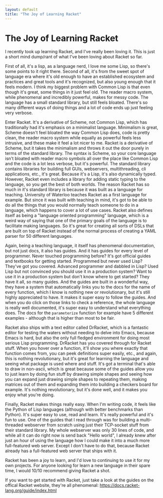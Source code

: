 ```yaml
---
layout: default
title: "The Joy of Learning Racket"
---
```


# The Joy of Learning Racket
I recently took up learning Racket, and I've really been loving it. This is just a short mind dump/rant of what I've been loving about Racket so far.

First of all, it's a lisp, as a language nerd, I love me some Lisp, so there's some points to it right there. Second of all, it's from the sweet spot of language era where it's old enough to have an established ecosystem and practices and great tools and it's recognized, but also young enough that it feels modern. I think my biggest problem with Common Lisp is that even though it's great, some things in it just feel old. The reader macro system, while phenomenal and incredibly powerful, makes for messy code. The language has a small standard library, but still feels bloated. There's so many different ways of doing things and a lot of code ends up just feeling very verbose.

Enter Racket. It's a derivative of Scheme, not Common Lisp, which has traditionally had it's emphasis on a minimalist language. Minimalism is great, Scheme doesn't feel bloated the way Common Lisp does, code is pretty clean, the reader macro system while equally as powerful feels less intrusive, and these make it feel a lot nicer to me. Racket is a derivative of Scheme, but it takes the minimalism and throws it out the door purely in terms of the standard library. The syntax is Scheme, so your core language isn't bloated with reader macro symbols all over the place like Common Lisp and the code is a lot less verbose, but it's powerful. The standard library contains libraries for building full GUIs, webservers, multithreading, cli applications, etc., it's great. Because it's a Lisp, it's also dynamically typed. However, Racket even includes a library for adding static typing to the language, so you get the best of both worlds. The reason Racket has so much in it's standard library is because it was built as a language for teaching. University of Waterloo teaches Racket as a first language for example. But since it was built with teaching in mind, it's got to be able to do all the things that you would normally teach someone to do in a language, which happens to cover a lot of use cases. Racket also defines itself as being a "language oriented programming"  language, which is a weird way of saying that one of the primary goals of the language is to facilitate making languages. So it's great for creating all sorts of DSLs that are built on top of Racket instead of the normal process of creating a YAML parser for 50 different languages.

Again, being a teaching language, it itself has phenomenal documentation, but not just docs, it also has guides. And it has guides for every level of programmer. Never touched programming before? It's got official guides and textbooks for getting started. Programmed but never used Lisp? They've got you covered. Advanced programmer and dabbled in Lisp? Used Lisp but not convinced you should use it in a production system? Want to use it in a production system but don't know where to get started? They have it all, so many guides. And the guides are built in a wonderful way, they have a system that automatically links you to the docs for the name of every function, which I know is nothing new or revolutionary, but it's still highly appreciated to have. It makes it super easy to follow the guides. And when you do click on those links to check a reference, the whole language is really well documented, it's super easy to understand what everything does. The docs for the `parameterize` function for example have 5 different examples - although that is higher than most to be fair.

Racket also ships with a text editor called DrRacket, which is a fantastic editor for testing the waters without needing to delve into Emacs, because Emacs is hard, but also the only full fledged environment for doing most serious Lisp programming. DrRacket has you covered through for Racket stuff. When you hover over a function, it'll show you where exactly that function comes from, you can peek definitions super easily, etc., and again, this is nothing revolutionary, but it's great for learning the language and seeing what package is used where and stuff. It's got a terminal that's able to draw in non-ascii, which is great because some of the guides allow you to just learn by doing fun stuff by drawing simple shapes and seeing how you can expand just drawing simple shapes to repeating them, making matrices out of them and expanding them into building a checkers board for example. It's nothing revolutionary, but it's done well, and it makes you enjoy what you're doing.

Finally, Racket makes things really easy. When I'm writing code, it feels like the Python of Lisp languages (although with better benchmarks than Python). It's super easy to use, read and learn. It's really powerful and it's fun to use. One of the guides that I read through was for building a multi-threaded webserver from scratch using just their TCP-socket stuff from their standard library. My whole webserver was only 30 lines of code, and while all it can do right now is send back "Hello world", I already knew after just an hour of using the language how I could make it into a much more full-featured web server. Except I don't have to do that, because Racket already has a full-featured web server that ships with it.

Racket has been a joy to learn, and I'd love to continuing to use it for my own projects. For anyone looking for learn a new language in their spare time, I would 10/10 recommend giving Racket a shot.

If you want to get started with Racket, just take a look at the guides on the offical Racket website, they're all phenomenal: <a href="https://docs.racket-lang.org/guide/index.html">https://docs.racket-lang.org/guide/index.html</a>
